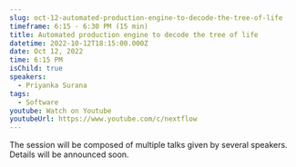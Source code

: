 ```yaml
---
slug: oct-12-automated-production-engine-to-decode-the-tree-of-life
timeframe: 6:15 - 6:30 PM (15 min)
title: Automated production engine to decode the tree of life
datetime: 2022-10-12T18:15:00.000Z
date: Oct 12, 2022
time: 6:15 PM
isChild: true
speakers:
  - Priyanka Surana
tags:
  - Software
youtube: Watch on Youtube
youtubeUrl: https://www.youtube.com/c/nextflow
---
```

The session will be composed of multiple talks given by several speakers. Details will be announced soon.

